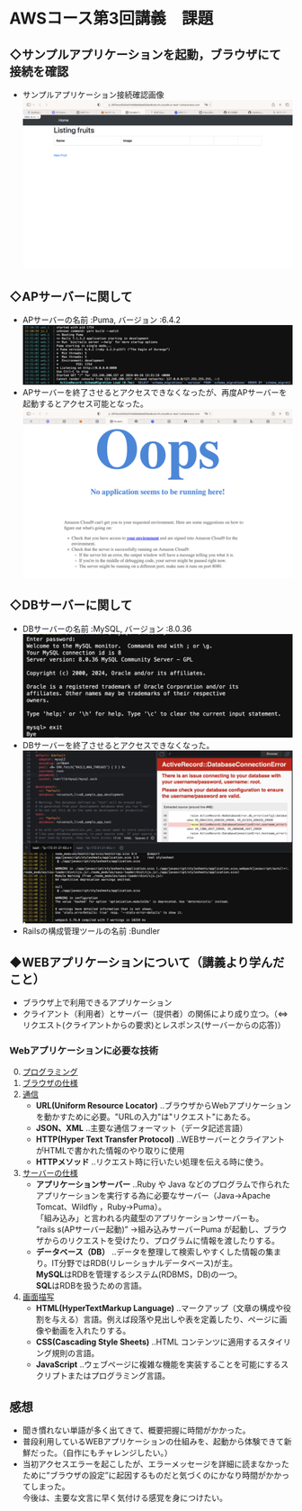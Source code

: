 # AWSコース第3回講義　課題  
## ◇サンプルアプリケーションを起動，ブラウザにて接続を確認
- サンプルアプリケーション接続確認画像
![サンプルAP](/images/lecture.03/sampleAPconnection.png)

## ◇APサーバーに関して
- APサーバーの名前 :Puma, バージョン :6.4.2
![APサーバー](/images/lecture.03/APserver.png)
- APサーバーを終了させるとアクセスできなくなったが、再度APサーバーを起動するとアクセス可能となった。
![APサーバー終了時](/images/lecture.03/APserverstop.png)

## ◇DBサーバーに関して
- DBサーバーの名前 :MySQL, バージョン :8.0.36
![DBサーバー](/images/lecture.03/DBServer.png)
- DBサーバーを終了させるとアクセスできなくなった。
![DBサーバー終了時](/images/lecture.03/DBServerstop.png)
- Railsの構成管理ツールの名前 :Bundler

## ◆WEBアプリケーションについて（講義より学んだこと）
- ブラウザ上で利用できるアプリケーション
- クライアント（利用者）とサーバー（提供者）の関係により成り立つ。（⇔リクエスト(クライアントからの要求)とレスポンス(サーバーからの応答)）
### Webアプリケーションに必要な技術
0. <u>プログラミング</u>
1. <u>ブラウザの仕様</u>
2. <u>通信</u>
   * **URL(Uniform Resource Locator)** ‥ブラウザからWebアプリケーションを動かすために必要。"URLの入力"は"リクエスト"にあたる。
   * **JSON、XML** ‥主要な通信フォーマット（データ記述言語）
   * **HTTP(Hyper Text Transfer Protocol)** ‥WEBサーバーとクライアントがHTMLで書かれた情報のやり取りに使用
   * **HTTPメソッド** ‥リクエスト時に行いたい処理を伝える時に使う。
3. <u>サーバーの仕様</u>
   * **アプリケーションサーバー** ‥Ruby や Java などのプログラムで作られたアプリケーションを実行する為に必要なサーバー（Java→Apache Tomcat、Wildfly ，Ruby→Puma）。  
   「組み込み」と言われる内蔵型のアプリケーションサーバーも。  
     ”rails s(APサーバー起動)” →組み込みサーバーPuma が起動し、ブラウザからのリクエストを受けたり、プログラムに情報を渡したりする。
   * **データベース（DB）** ‥データを整理して検索しやすくした情報の集まり。IT分野ではRDB(リレーショナルデータベース)が主。  
   **MySQL**はRDBを管理するシステム(RDBMS，DB)の一つ。  
   **SQL**はRDBを扱うための言語。
4. <u>画面描写</u>
   * **HTML(HyperTextMarkup Language)** ‥マークアップ（文章の構成や役割を与える）言語。例えば段落や見出しや表を定義したり、ページに画像や動画を入れたりする。
   * **CSS(Cascading Style Sheets)** ‥HTML コンテンツに適用するスタイリング規則の言語。
   * **JavaScript** ‥ウェブページに複雑な機能を実装することを可能にするスクリプトまたはプログラミング言語。

## 感想
* 聞き慣れない単語が多く出てきて、概要把握に時間がかかった。
* 普段利用しているWEBアプリケーションの仕組みを、起動から体験できて新鮮だった。（自作にもチャレンジしたい。）
* 当初アクセスエラーを起こしたが、エラーメッセージを詳細に読まなかったために”ブラウザの設定”に起因するものだと気づくのにかなり時間がかかってしまった。  
今後は、主要な文言に早く気付ける感覚を身につけたい。
